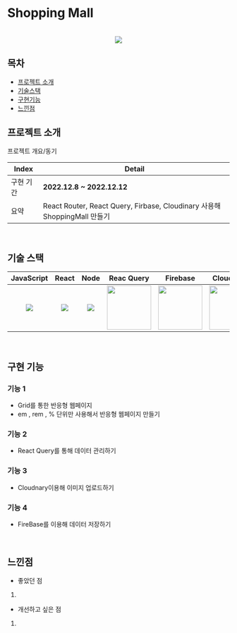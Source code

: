 # Shopping Mall



<p align="center">
  <br>
<img src="https://user-images.githubusercontent.com/101728625/207009019-1a343bea-55b1-4f5e-ac09-7c4920c3a81b.png"/>
  <br>
</p>


## 목차
- [프로젝트 소개](#프로젝트-소개)
- [기술스택](#기술-스택)
- [구현기능](#구현-기능)
- [느낀점](#느낀점)



## 프로젝트 소개

<p align="justify">
프로젝트 개요/동기
</p>

<p align="center">

| Index | Detail                                                                                                                                                                                           |
|-------|--------------------------------------------------------------------------------------------------------------------------------------------------------------------------------------------------|
| 구현 기간 | **2022.12.8 ~ 2022.12.12**                                                                                                                                                                                                                                                                                                                                           
| 요약 |React Router, React Query, Firbase, Cloudinary 사용해 ShoppingMall 만들기 | 
</p>

<br>

## 기술 스택

| JavaScript |  React   |  Node   |  Reac Query  |  Firebase  |  Cloudinary  | 
| :--------: | :------: | :-----: |  :---------: |  :------:  |  :--------:  |
|   <img src="https://user-images.githubusercontent.com/101728625/205824814-ff390f33-e823-42f6-850d-eb906733f377.png">   | <img src="https://user-images.githubusercontent.com/101728625/205825066-16686d43-2f6b-4e8c-bd23-60afe900cd87.png"> | <img src="https://user-images.githubusercontent.com/101728625/205825143-b99d9b06-7ad1-4c37-879e-f51e3d5317e4.png"> | <img src="https://user-images.githubusercontent.com/101728625/207009915-18fb7b0a-a90b-441a-ae2d-133b724c484f.png"  width="100"/>| <img src="https://user-images.githubusercontent.com/101728625/207011112-6d7b0234-ba77-4b8f-9597-286a6e5a4e80.png"  width='100px'/> | <img src="https://user-images.githubusercontent.com/101728625/207012209-c4bc68ca-2831-46a7-9a1d-8a99f462d452.png" width='100px' />





<br>

## 구현 기능


 
  
### 기능 1
- Grid를 통한 반응형 웹페이지
- em , rem , % 단위만 사용해서 반응형 웹페이지 만들기

### 기능 2
- React Query를 통해 데이터 관리하기

### 기능 3
- Cloudnary이용해 이미지 업로드하기

### 기능 4
- FireBase를 이용해 데이터 저장하기



<br>

## 느낀점

- 좋았던 점
<p align="justify">
  
1. 
</p>



- 개선하고 싶은 점
<p align="justify">
  
1.



</p>
